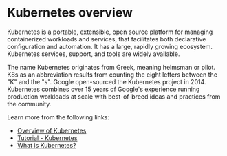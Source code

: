 # Kubernetes overview

Kubernetes is a portable, extensible, open source platform for managing containerized workloads and services, that facilitates both declarative configuration and automation. It has a large, rapidly growing ecosystem. Kubernetes services, support, and tools are widely available.

The name Kubernetes originates from Greek, meaning helmsman or pilot. K8s as an abbreviation results from counting the eight letters between the "K" and the "s". Google open-sourced the Kubernetes project in 2014. Kubernetes combines over 15 years of Google's experience running production workloads at scale with best-of-breed ideas and practices from the community.

Learn more from the following links:

- [Overview of Kubernetes](https://kubernetes.io/docs/concepts/overview/)
- [Tutorial - Kubernetes](https://www.youtube.com/watch?v=VnvRFRk_51k&t=1sn)
- [What is Kubernetes?](https://www.redhat.com/en/topics/containers/what-is-kubernetes)
